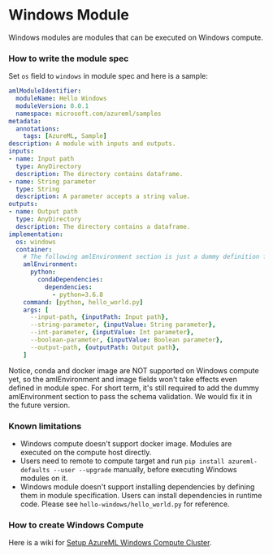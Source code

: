# Windows Module

Windows modules are modules that can be executed on Windows compute.

### How to write the module spec

Set `os` field to `windows` in module spec and here is a sample:

```yaml
amlModuleIdentifier:
  moduleName: Hello Windows
  moduleVersion: 0.0.1
  namespace: microsoft.com/azureml/samples
metadata:
  annotations:
    tags: [AzureML, Sample]
description: A module with inputs and outputs.
inputs:
- name: Input path
  type: AnyDirectory
  description: The directory contains dataframe.
- name: String parameter
  type: String
  description: A parameter accepts a string value.
outputs:
- name: Output path
  type: AnyDirectory
  description: The directory contains a dataframe.
implementation:
  os: windows
  container:
    # The following amlEnvironment section is just a dummy definition for by passing the schema check
    amlEnvironment:
      python:
        condaDependencies:
          dependencies:
            - python=3.6.8
    command: [python, hello_world.py]
    args: [
      --input-path, {inputPath: Input path},
      --string-parameter, {inputValue: String parameter},
      --int-parameter, {inputValue: Int parameter},
      --boolean-parameter, {inputValue: Boolean parameter},
      --output-path, {outputPath: Output path},
    ]
```

Notice, conda and docker image are NOT supported on Windows compute yet, so the amlEnvironment and image fields won't take effects even defined in module spec. For short term, it's still required to add the dummy amlEnvironment section to pass the schema validation. We would fix it in the future version.

### Known limitations

- Windows compute doesn't support docker image. Modules are executed on the compute host directly.
- Users need to remote to compute target and run `pip install azureml-defaults --user --upgrade` manually, before executing Windows modules on it.
- Windows module doesn't support installing dependencies by defining them in module specification. Users can install dependencies in runtime code. Please see `hello-windows/hello_world.py` for reference.

### How to create Windows Compute

Here is a wiki for [Setup AzureML Windows Compute Cluster](https://eemo.visualstudio.com/TEE/_git/TEEGit?path=%2FOffline%2FSmartCompose%2Faml%2FSetup_AML_Windows_Compute_Cluster.md&version=GBhaoz%2Fsmartcompose&_a=preview).